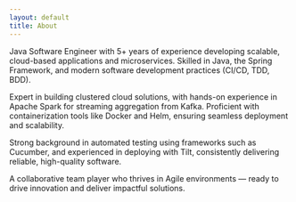 ```yaml
---
layout: default
title: About
---
```

Java Software Engineer with 5+ years of experience developing scalable, cloud-based applications and microservices. Skilled in Java, the Spring Framework, and modern software development practices (CI/CD, TDD, BDD).

Expert in building clustered cloud solutions, with hands-on experience in Apache Spark for streaming aggregation from Kafka. Proficient with containerization tools like Docker and Helm, ensuring seamless deployment and scalability.

Strong background in automated testing using frameworks such as Cucumber, and experienced in deploying with Tilt, consistently delivering reliable, high-quality software.

A collaborative team player who thrives in Agile environments — ready to drive innovation and deliver impactful solutions.